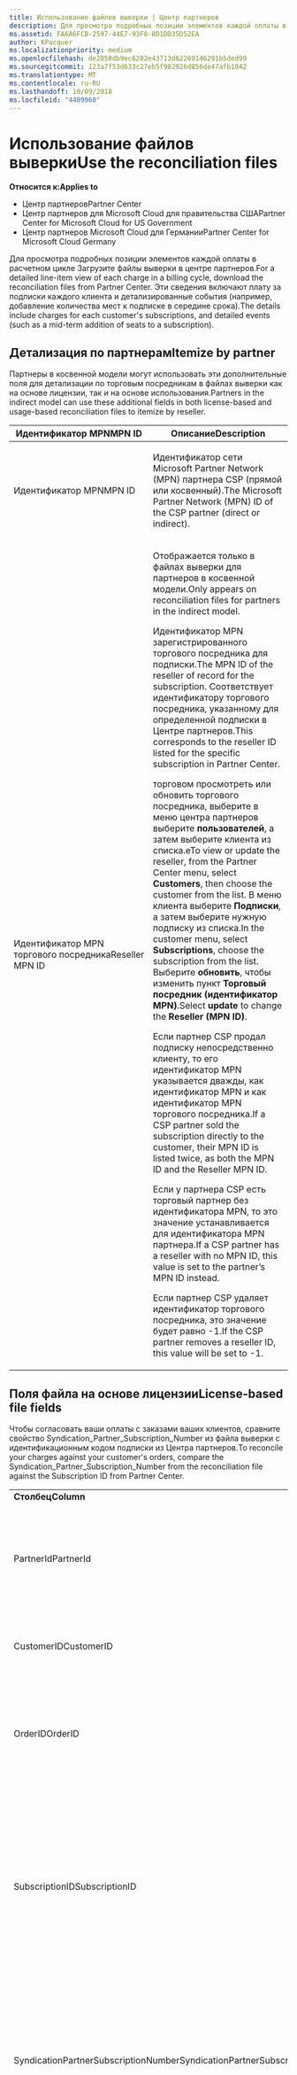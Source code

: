 ```yaml
---
title: Использование файлов выверки | Центр партнеров
description: Для просмотра подробных позиции элементов каждой оплаты в расчетном цикле Загрузите файлы выверки в центре партнеров.
ms.assetid: FA6A6FCB-2597-44E7-93F8-8D1DD35D52EA
author: KPacquer
ms.localizationpriority: medium
ms.openlocfilehash: de2050db9ec6202e43713d62269146291b5ded99
ms.sourcegitcommit: 123a7f53d633c27eb5f982926d856de47afb1042
ms.translationtype: MT
ms.contentlocale: ru-RU
ms.lasthandoff: 10/09/2018
ms.locfileid: "4489960"
---
```

# <a name="use-the-reconciliation-files"></a><span data-ttu-id="ae41b-103">Использование файлов выверки</span><span class="sxs-lookup"><span data-stu-id="ae41b-103">Use the reconciliation files</span></span>

**<span data-ttu-id="ae41b-104">Относится к:</span><span class="sxs-lookup"><span data-stu-id="ae41b-104">Applies to</span></span>**

-  <span data-ttu-id="ae41b-105">Центр партнеров</span><span class="sxs-lookup"><span data-stu-id="ae41b-105">Partner Center</span></span>
-  <span data-ttu-id="ae41b-106">Центр партнеров для Microsoft Cloud для правительства США</span><span class="sxs-lookup"><span data-stu-id="ae41b-106">Partner Center for Microsoft Cloud for US Government</span></span>
-  <span data-ttu-id="ae41b-107">Центр партнеров Microsoft Cloud для Германии</span><span class="sxs-lookup"><span data-stu-id="ae41b-107">Partner Center for Microsoft Cloud Germany</span></span>

<span data-ttu-id="ae41b-108">Для просмотра подробных позиции элементов каждой оплаты в расчетном цикле Загрузите файлы выверки в центре партнеров.</span><span class="sxs-lookup"><span data-stu-id="ae41b-108">For a detailed line-item view of each charge in a billing cycle, download the reconciliation files from Partner Center.</span></span> <span data-ttu-id="ae41b-109">Эти сведения включают плату за подписки каждого клиента и детализированные события (например, добавление количества мест к подписке в середине срока).</span><span class="sxs-lookup"><span data-stu-id="ae41b-109">The details include charges for each customer's subscriptions, and detailed events (such as a mid-term addition of seats to a subscription).</span></span>

## <a href="" id="itemizebypartner"></a><span data-ttu-id="ae41b-110">Детализация по партнерам</span><span class="sxs-lookup"><span data-stu-id="ae41b-110">Itemize by partner</span></span>


<span data-ttu-id="ae41b-111">Партнеры в косвенной модели могут использовать эти дополнительные поля для детализации по торговым посредникам в файлах выверки как на основе лицензии, так и на основе использования.</span><span class="sxs-lookup"><span data-stu-id="ae41b-111">Partners in the indirect model can use these additional fields in both license-based and usage-based reconciliation files to itemize by reseller.</span></span>

<table>
<colgroup>
<col width="50%" />
<col width="50%" />
</colgroup>
<thead>
<tr class="header">
<th><span data-ttu-id="ae41b-112">Идентификатор MPN</span><span class="sxs-lookup"><span data-stu-id="ae41b-112">MPN ID</span></span></th>
<th><span data-ttu-id="ae41b-113">Описание</span><span class="sxs-lookup"><span data-stu-id="ae41b-113">Description</span></span></th>
</tr>
</thead>
<tbody>
<tr class="odd">
<td><span data-ttu-id="ae41b-114">Идентификатор MPN</span><span class="sxs-lookup"><span data-stu-id="ae41b-114">MPN ID</span></span></td>
<td><p><span data-ttu-id="ae41b-115">Идентификатор сети Microsoft Partner Network (MPN) партнера CSP (прямой или косвенный).</span><span class="sxs-lookup"><span data-stu-id="ae41b-115">The Microsoft Partner Network (MPN) ID of the CSP partner (direct or indirect).</span></span></p></td>
</tr>
<tr class="even">
<td><span data-ttu-id="ae41b-116">Идентификатор MPN торгового посредника</span><span class="sxs-lookup"><span data-stu-id="ae41b-116">Reseller MPN ID</span></span></td>
<td><p><span data-ttu-id="ae41b-117">Отображается только в файлах выверки для партнеров в косвенной модели.</span><span class="sxs-lookup"><span data-stu-id="ae41b-117">Only appears on reconciliation files for partners in the indirect model.</span></span></p>
<p><span data-ttu-id="ae41b-118">Идентификатор MPN зарегистрированного торгового посредника для подписки.</span><span class="sxs-lookup"><span data-stu-id="ae41b-118">The MPN ID of the reseller of record for the subscription.</span></span> <span data-ttu-id="ae41b-119">Соответствует идентификатору торгового посредника, указанному для определенной подписки в Центре партнеров.</span><span class="sxs-lookup"><span data-stu-id="ae41b-119">This corresponds to the reseller ID listed for the specific subscription in Partner Center.</span></span></p>
<p><span data-ttu-id="ae41b-120">торговом просмотреть или обновить торгового посредника, выберите в меню центра партнеров выберите <strong>пользователей</strong>, а затем выберите клиента из списка.</span><span class="sxs-lookup"><span data-stu-id="ae41b-120">eTo view or update the reseller, from the Partner Center menu, select <strong>Customers</strong>, then choose the customer from the list.</span></span> <span data-ttu-id="ae41b-121">В меню клиента выберите <strong>Подписки</strong>, а затем выберите нужную подписку из списка.</span><span class="sxs-lookup"><span data-stu-id="ae41b-121">In the customer menu, select <strong>Subscriptions</strong>, choose the subscription from the list.</span></span> <span data-ttu-id="ae41b-122">Выберите <strong>обновить</strong>, чтобы изменить пункт <strong>Торговый посредник (идентификатор MPN)</strong>.</span><span class="sxs-lookup"><span data-stu-id="ae41b-122">Select <strong>update</strong> to change the <strong>Reseller (MPN ID)</strong>.</span></span></p>
<p><span data-ttu-id="ae41b-123">Если партнер CSP продал подписку непосредственно клиенту, то его идентификатор MPN указывается дважды, как идентификатор MPN и как идентификатор MPN торгового посредника.</span><span class="sxs-lookup"><span data-stu-id="ae41b-123">If a CSP partner sold the subscription directly to the customer, their MPN ID is listed twice, as both the MPN ID and the Reseller MPN ID.</span></span></p>
<p><span data-ttu-id="ae41b-124">Если у партнера CSP есть торговый партнер без идентификатора MPN, то это значение устанавливается для идентификатора MPN партнера.</span><span class="sxs-lookup"><span data-stu-id="ae41b-124">If a CSP partner has a reseller with no MPN ID, this value is set to the partner’s MPN ID instead.</span></span></p>
<p><span data-ttu-id="ae41b-125">Если партнер CSP удаляет идентификатор торгового посредника, это значение будет равно -1.</span><span class="sxs-lookup"><span data-stu-id="ae41b-125">If the CSP partner removes a reseller ID, this value will be set to -1.</span></span></p></td>
</tr>
</tbody>
</table>

 

## <a href="" id="licensebasedfiles"></a> <span data-ttu-id="ae41b-126">Поля файла на основе лицензии</span><span class="sxs-lookup"><span data-stu-id="ae41b-126">License-based file fields</span></span>


<span data-ttu-id="ae41b-127">Чтобы согласовать ваши оплаты с заказами ваших клиентов, сравните свойство Syndication\_Partner\_Subscription\_Number из файла выверки с идентификационным кодом подписки из Центра партнеров.</span><span class="sxs-lookup"><span data-stu-id="ae41b-127">To reconcile your charges against your customer's orders, compare the Syndication\_Partner\_Subscription\_Number from the reconciliation file against the Subscription ID from Partner Center.</span></span>

<table>
<colgroup>
<col width="33%" />
<col width="33%" />
<col width="33%" />
</colgroup>
<tbody>
<tr class="odd">
<td><strong><span data-ttu-id="ae41b-128">Столбец</span><span class="sxs-lookup"><span data-stu-id="ae41b-128">Column</span></span></strong></td>
<td><strong><span data-ttu-id="ae41b-129">Описание</span><span class="sxs-lookup"><span data-stu-id="ae41b-129">Description</span></span></strong></td>
<td><strong><span data-ttu-id="ae41b-130">Пример значения</span><span class="sxs-lookup"><span data-stu-id="ae41b-130">Sample Value</span></span></strong></td>
</tr>
<tr class="even">
<td><span data-ttu-id="ae41b-131">PartnerId</span><span class="sxs-lookup"><span data-stu-id="ae41b-131">PartnerId</span></span></td>
<td><p><span data-ttu-id="ae41b-132">Уникальный идентификатор для конкретного объекта выставления счетов в формате GUID.</span><span class="sxs-lookup"><span data-stu-id="ae41b-132">Unique identifier for a specific billing entity, in GUID format.</span></span> <span data-ttu-id="ae41b-133">Не требуется для выверки, но при этом может содержать полезную информацию.</span><span class="sxs-lookup"><span data-stu-id="ae41b-133">Not required for reconciliation, however may be useful information.</span></span> <span data-ttu-id="ae41b-134">Одинаково во всех строках.</span><span class="sxs-lookup"><span data-stu-id="ae41b-134">Same in all rows.</span></span></p></td>
<td><span data-ttu-id="ae41b-135">8ddd03642-test-test-test-46b58d356b4e</span><span class="sxs-lookup"><span data-stu-id="ae41b-135">8ddd03642-test-test-test-46b58d356b4e</span></span></td>
</tr>
<tr class="odd">
<td><span data-ttu-id="ae41b-136">CustomerID</span><span class="sxs-lookup"><span data-stu-id="ae41b-136">CustomerID</span></span></td>
<td><p><span data-ttu-id="ae41b-137">Уникальный идентификатор Майкрософт в формате GUID, используемый для идентификации клиента.</span><span class="sxs-lookup"><span data-stu-id="ae41b-137">Unique Microsoft ID, in GUID format, used to identify the customer.</span></span></p></td>
<td><span data-ttu-id="ae41b-138">12ABCD34-001A-BCD2-987C-3210ABCD5678</span><span class="sxs-lookup"><span data-stu-id="ae41b-138">12ABCD34-001A-BCD2-987C-3210ABCD5678</span></span></td>
</tr>
<tr class="even">
<td><span data-ttu-id="ae41b-139">OrderID</span><span class="sxs-lookup"><span data-stu-id="ae41b-139">OrderID</span></span></td>
<td><p><span data-ttu-id="ae41b-140">Уникальный идентификатор заказа в платформе выставления счетов Майкрософт.</span><span class="sxs-lookup"><span data-stu-id="ae41b-140">Unique identifier for an order in the Microsoft billing platform.</span></span> <span data-ttu-id="ae41b-141">Может использоваться для определения заказа при обращении в службу поддержки, но не для выверки.</span><span class="sxs-lookup"><span data-stu-id="ae41b-141">May be useful to identify the order when contacting support but not for reconciliation.</span></span></p></td>
<td><span data-ttu-id="ae41b-142">566890604832738111</span><span class="sxs-lookup"><span data-stu-id="ae41b-142">566890604832738111</span></span></td>
</tr>
<tr class="odd">
<td><span data-ttu-id="ae41b-143">SubscriptionID</span><span class="sxs-lookup"><span data-stu-id="ae41b-143">SubscriptionID</span></span></td>
<td><p><span data-ttu-id="ae41b-144">Уникальный идентификатор подписки в платформе выставления счетов Майкрософт.</span><span class="sxs-lookup"><span data-stu-id="ae41b-144">Unique identifier for a subscription in the Microsoft billing platform.</span></span> <span data-ttu-id="ae41b-145">Может быть полезным для определения подписки при обращении в службу поддержки, но не для выверки.</span><span class="sxs-lookup"><span data-stu-id="ae41b-145">May be useful to identify the subscription when contacting support but not for reconciliation.</span></span></p>
<p><span data-ttu-id="ae41b-146">Не совпадает с идентификатором подписки на консоли администрирования партнера.</span><span class="sxs-lookup"><span data-stu-id="ae41b-146">This is not the same as the Subscription ID on the Partner Admin Console.</span></span> <span data-ttu-id="ae41b-147">См. поле Syndication_Partner_Subscription_Number.</span><span class="sxs-lookup"><span data-stu-id="ae41b-147">Please see Syndication_Partner_Subscription_Number.</span></span></p></td>
<td><span data-ttu-id="ae41b-148">usCBMgAAAAAAAAIA</span><span class="sxs-lookup"><span data-stu-id="ae41b-148">usCBMgAAAAAAAAIA</span></span></td>
</tr>
<tr class="even">
<td><span data-ttu-id="ae41b-149">SyndicationPartnerSubscriptionNumber</span><span class="sxs-lookup"><span data-stu-id="ae41b-149">SyndicationPartnerSubscriptionNumber</span></span></td>
<td><p><span data-ttu-id="ae41b-150">Уникальный идентификатор для подписок.</span><span class="sxs-lookup"><span data-stu-id="ae41b-150">Unique identifier for subscriptions.</span></span> <span data-ttu-id="ae41b-151">Клиент может иметь несколько подписок для одного плана, поэтому этот параметр важен для анализа файла выверки.</span><span class="sxs-lookup"><span data-stu-id="ae41b-151">A customer can have multiple subscriptions for the same plan, so this is important for reconciliation file analysis.</span></span></p>
<p><span data-ttu-id="ae41b-152">Это поле сопоставлено с идентификатором подписки в консоли администрирования партнера.</span><span class="sxs-lookup"><span data-stu-id="ae41b-152">This field maps to the Subscription ID in the Partner Admin Console.</span></span></p></td>
<td><span data-ttu-id="ae41b-153">fb977ab5-test-test-test-24c8d9591708</span><span class="sxs-lookup"><span data-stu-id="ae41b-153">fb977ab5-test-test-test-24c8d9591708</span></span></td>
</tr>
<tr class="odd">
<td><span data-ttu-id="ae41b-154">OfferID</span><span class="sxs-lookup"><span data-stu-id="ae41b-154">OfferID</span></span></td>
<td><p><span data-ttu-id="ae41b-155">Уникальный идентификатор предложения.</span><span class="sxs-lookup"><span data-stu-id="ae41b-155">Unique offer ID.</span></span> <span data-ttu-id="ae41b-156">Идентификатор стандартного предложения в прейскуранте.</span><span class="sxs-lookup"><span data-stu-id="ae41b-156">Standard offer ID as per price list.</span></span></p>
<p><span data-ttu-id="ae41b-157"><b>Примечание</b>: это значение не соответствует идентификатору предложения из прейскуранта.</span><span class="sxs-lookup"><span data-stu-id="ae41b-157"><b>Note</b>: This value does not match Offer ID from the price list.</span></span> <span data-ttu-id="ae41b-158">См. пункт «DurableOfferID» ниже.</span><span class="sxs-lookup"><span data-stu-id="ae41b-158">See DurableOfferID below.</span></span></p></td>
<td><span data-ttu-id="ae41b-159">FE616D64-E9A8-40EF-843F-152E9BBEF3D1</span><span class="sxs-lookup"><span data-stu-id="ae41b-159">FE616D64-E9A8-40EF-843F-152E9BBEF3D1</span></span></td>
</tr>
<tr class="even">
<td><span data-ttu-id="ae41b-160">DurableOfferID</span><span class="sxs-lookup"><span data-stu-id="ae41b-160">DurableOfferID</span></span></td>
<td><p><span data-ttu-id="ae41b-161">Уникальный идентификатор длительного предложения, как указано в прейскуранте.</span><span class="sxs-lookup"><span data-stu-id="ae41b-161">Unique durable offer ID, as defined in the price list.</span></span></p>
<p><span data-ttu-id="ae41b-162"><b>Примечание</b>. Это значение соответствует идентификатору предложения из прейскуранта.</span><span class="sxs-lookup"><span data-stu-id="ae41b-162"><b>Note</b>: This value matches the Offer ID from the price list.</span></span></p></td>
<td><span data-ttu-id="ae41b-163">1017D7F3-6D7F-4BFA-BDD8-79BC8F104E0C</span><span class="sxs-lookup"><span data-stu-id="ae41b-163">1017D7F3-6D7F-4BFA-BDD8-79BC8F104E0C</span></span></td>
</tr>
<tr class="odd">
<td><span data-ttu-id="ae41b-164">OfferName</span><span class="sxs-lookup"><span data-stu-id="ae41b-164">OfferName</span></span></td>
<td><p><span data-ttu-id="ae41b-165">Имя предложения службы, приобретенной клиентом, как указано в прейскуранте.</span><span class="sxs-lookup"><span data-stu-id="ae41b-165">The name of the service offering purchased by the customer, as defined in the price list.</span></span></p></td>
<td><span data-ttu-id="ae41b-166">Microsoft Office 365 (план E3)</span><span class="sxs-lookup"><span data-stu-id="ae41b-166">Microsoft Office 365 (Plan E3)</span></span></td>
</tr>
<tr class="even">
<td><span data-ttu-id="ae41b-167">SubscriptionStartDate</span><span class="sxs-lookup"><span data-stu-id="ae41b-167">SubscriptionStartDate</span></span></td>
<td><p><span data-ttu-id="ae41b-168">Дата начала подписки — это день после отправки заказа.</span><span class="sxs-lookup"><span data-stu-id="ae41b-168">The subscription start date, set to the day after the order is submitted.</span></span> <span data-ttu-id="ae41b-169">Сопоставив даты начала и завершения подписки, вы можете определить, находится ли клиент на первом году подписки, или подписка возобновлена на следующий год.</span><span class="sxs-lookup"><span data-stu-id="ae41b-169">By looking at the subscription start date in conjunction with the end date, you can determine if the customer is still within the first year of the subscription or if the subscription has been renewed for the following year.</span></span></p>
<p><span data-ttu-id="ae41b-170">Временем всегда является начало дня, 0:00.</span><span class="sxs-lookup"><span data-stu-id="ae41b-170">The time is always the beginning of the day, 0:00.</span></span></p></td>
<td><span data-ttu-id="ae41b-171">01.02.2015 0:00</span><span class="sxs-lookup"><span data-stu-id="ae41b-171">2/1/2015 0:00</span></span></td>
</tr>
<tr class="odd">
<td><span data-ttu-id="ae41b-172">SubscriptionEndDate</span><span class="sxs-lookup"><span data-stu-id="ae41b-172">SubscriptionEndDate</span></span></td>
<td><p><span data-ttu-id="ae41b-173">Дата завершения подписки — 12 месяцев + x дней после даты начала (чтобы совместить с датой выставления счетов партнера) или 12 месяцев от даты возобновления действия.</span><span class="sxs-lookup"><span data-stu-id="ae41b-173">The subscription end date: 12 months + x days after start date (to align with partner billing date) or 12 months from renewal date.</span></span></p>
<p><span data-ttu-id="ae41b-174">При возобновлении цены обновляются в соответствии с текущим прайс-листом.</span><span class="sxs-lookup"><span data-stu-id="ae41b-174">At renewal, prices are updated to the current price list.</span></span> <span data-ttu-id="ae41b-175">При автоматическом возобновлении, возможно, необходимо будет заранее связаться с клиентом.</span><span class="sxs-lookup"><span data-stu-id="ae41b-175">Customer communication may be required in advance of automated renewal.</span></span></p>
<p><span data-ttu-id="ae41b-176">Временем всегда является начало дня, 0:00.</span><span class="sxs-lookup"><span data-stu-id="ae41b-176">The time is always the beginning of the day, 0:00.</span></span></p></td>
<td><span data-ttu-id="ae41b-177">01.02.2015 0:00</span><span class="sxs-lookup"><span data-stu-id="ae41b-177">2/1/2015 0:00</span></span></td>
</tr>
<tr class="even">
<td><span data-ttu-id="ae41b-178">ChargeStartDate</span><span class="sxs-lookup"><span data-stu-id="ae41b-178">ChargeStartDate</span></span></td>
<td><p><span data-ttu-id="ae41b-179">Дата начала взимания оплаты.</span><span class="sxs-lookup"><span data-stu-id="ae41b-179">Start day of the charges.</span></span></p>
<p><span data-ttu-id="ae41b-180">Если пользователь изменяет количество мест, это количество используется для расчета ежедневной (пропорциональный расчет) оплаты.</span><span class="sxs-lookup"><span data-stu-id="ae41b-180">When a customer changes seat numbers, this number is used to calculate per-day (pro-rata) charges.</span></span></p>
<p><span data-ttu-id="ae41b-181">Временем всегда является начало дня, 0:00.</span><span class="sxs-lookup"><span data-stu-id="ae41b-181">The time is always the beginning of the day, 0:00.</span></span></p></td>
<td><span data-ttu-id="ae41b-182">01.02.2015 0:00</span><span class="sxs-lookup"><span data-stu-id="ae41b-182">2/1/2015 0:00</span></span></td>
</tr>
<tr class="odd">
<td><span data-ttu-id="ae41b-183">ChargeEndDate</span><span class="sxs-lookup"><span data-stu-id="ae41b-183">ChargeEndDate</span></span></td>
<td><p><span data-ttu-id="ae41b-184">День завершения взимания оплаты.</span><span class="sxs-lookup"><span data-stu-id="ae41b-184">End day of the charges.</span></span></p>
<p><span data-ttu-id="ae41b-185">Если пользователь изменяет количество мест, это количество используется для расчета ежедневной (пропорциональный расчет) оплаты.</span><span class="sxs-lookup"><span data-stu-id="ae41b-185">When a customer changes seat numbers, this number is used to calculate per-day (pro-rata) charges.</span></span></p>
<p><span data-ttu-id="ae41b-186">Временем всегда является конец дня, 23:59.</span><span class="sxs-lookup"><span data-stu-id="ae41b-186">The time is always the end of the day, 23:59.</span></span></p></td>
<td><span data-ttu-id="ae41b-187">28.02.2015 23:59</span><span class="sxs-lookup"><span data-stu-id="ae41b-187">2/28/2015 23:59</span></span></td>
</tr>
<tr class="even">
<td><span data-ttu-id="ae41b-188">ChargeType</span><span class="sxs-lookup"><span data-stu-id="ae41b-188">ChargeType</span></span></td>
<td><p><span data-ttu-id="ae41b-189">Тип взноса или корректировка.</span><span class="sxs-lookup"><span data-stu-id="ae41b-189">The type of charge or adjustment.</span></span> <span data-ttu-id="ae41b-190">См. раздел <a href="#charge_types">Сопоставление расходов в счете-фактуре и файле выверки</a></span><span class="sxs-lookup"><span data-stu-id="ae41b-190">See <a href="#charge_types">Mapping charges between an invoice and the reconciliation file</a></span></span></p></td>
<td><p><span data-ttu-id="ae41b-191">См. раздел <a href="#charge_types">Сопоставление расходов в счете-фактуре и файле выверки</a></span><span class="sxs-lookup"><span data-stu-id="ae41b-191">See <a href="#charge_types">Mapping charges between an invoice and the reconciliation file</a></span></span></p></td>
</tr>
<tr class="odd">
<td><span data-ttu-id="ae41b-192">UnitPrice</span><span class="sxs-lookup"><span data-stu-id="ae41b-192">UnitPrice</span></span></td>
<td><p><span data-ttu-id="ae41b-193">Цена за рабочее место, опубликованное в прайс-листе во время покупки.</span><span class="sxs-lookup"><span data-stu-id="ae41b-193">Price per seat, as published in the pricelist at the time of purchase.</span></span> <span data-ttu-id="ae41b-194">Убедитесь, что она соответствует информации, хранящейся в вашей биллинговой системе во время выверки.</span><span class="sxs-lookup"><span data-stu-id="ae41b-194">Ensure this matches the information stored in your billing system during reconciliation.</span></span></p></td>
<td><span data-ttu-id="ae41b-195">6,82</span><span class="sxs-lookup"><span data-stu-id="ae41b-195">6.82</span></span></td>
</tr>
<tr class="even">
<td><span data-ttu-id="ae41b-196">Quantity</span><span class="sxs-lookup"><span data-stu-id="ae41b-196">Quantity</span></span></td>
<td><p><span data-ttu-id="ae41b-197">Количество мест.</span><span class="sxs-lookup"><span data-stu-id="ae41b-197">Number of seats.</span></span> <span data-ttu-id="ae41b-198">Убедитесь, что оно соответствует информации, хранящейся в вашей биллинговой системе во время выверки.</span><span class="sxs-lookup"><span data-stu-id="ae41b-198">Ensure this matches the information stored in your billing system during reconciliation.</span></span></p></td>
<td><span data-ttu-id="ae41b-199">2</span><span class="sxs-lookup"><span data-stu-id="ae41b-199">2</span></span></td>
</tr>
<tr class="odd">
<td><span data-ttu-id="ae41b-200">Amount</span><span class="sxs-lookup"><span data-stu-id="ae41b-200">Amount</span></span></td>
<td><p><span data-ttu-id="ae41b-201">Общая цена за количество.</span><span class="sxs-lookup"><span data-stu-id="ae41b-201">Total of price for quantity.</span></span> <span data-ttu-id="ae41b-202">Позволяет убедиться, что сумма расчета соответствует способу вычисления для клиентов.</span><span class="sxs-lookup"><span data-stu-id="ae41b-202">Useful to check that the amount calculation matches how you calculate this for your customers.</span></span></p></td>
<td><span data-ttu-id="ae41b-203">13,32</span><span class="sxs-lookup"><span data-stu-id="ae41b-203">13.32</span></span></td>
</tr>
<tr class="even">
<td><span data-ttu-id="ae41b-204">TotalOtherDiscount</span><span class="sxs-lookup"><span data-stu-id="ae41b-204">TotalOtherDiscount</span></span></td>
<td><p><span data-ttu-id="ae41b-205">Сумма скидки, примененная к этой оплате.</span><span class="sxs-lookup"><span data-stu-id="ae41b-205">Amount of discount applied to these charges.</span></span> <span data-ttu-id="ae41b-206">IUR или новые подписки, на которые распространяются вознаграждения, будут также содержать сумму скидки в этом столбце.</span><span class="sxs-lookup"><span data-stu-id="ae41b-206">IUR or new subscriptions eligible for an incentive will also contain a discount amount in this column.</span></span></p></td>
<td><span data-ttu-id="ae41b-207">2,32</span><span class="sxs-lookup"><span data-stu-id="ae41b-207">2.32</span></span></td>
</tr>
<tr class="odd">
<td><span data-ttu-id="ae41b-208">Subtotal</span><span class="sxs-lookup"><span data-stu-id="ae41b-208">Subtotal</span></span></td>
<td><p><span data-ttu-id="ae41b-209">Сумма до налога.</span><span class="sxs-lookup"><span data-stu-id="ae41b-209">Total before tax.</span></span> <span data-ttu-id="ae41b-210">Указывает, что ваш промежуточный итог соответствует ожидаемой вами сумме в случае скидки.</span><span class="sxs-lookup"><span data-stu-id="ae41b-210">Checks that your subtotal matches your expected total, in case of a discount.</span></span></p></td>
<td><span data-ttu-id="ae41b-211">11</span><span class="sxs-lookup"><span data-stu-id="ae41b-211">11</span></span></td>
</tr>
<tr class="even">
<td><span data-ttu-id="ae41b-212">Tax</span><span class="sxs-lookup"><span data-stu-id="ae41b-212">Tax</span></span></td>
<td><p><span data-ttu-id="ae41b-213">Сумма налоговых сборов на основании правил налогообложения вашего рынка и конкретных обстоятельств.</span><span class="sxs-lookup"><span data-stu-id="ae41b-213">Tax amount charge, based on your market's tax rules and specific circumstances.</span></span></p></td>
<td><span data-ttu-id="ae41b-214">0</span><span class="sxs-lookup"><span data-stu-id="ae41b-214">0</span></span></td>
</tr>
<tr class="odd">
<td><span data-ttu-id="ae41b-215">TotalForCustomer</span><span class="sxs-lookup"><span data-stu-id="ae41b-215">TotalForCustomer</span></span></td>
<td><p><span data-ttu-id="ae41b-216">Цена после налогов.</span><span class="sxs-lookup"><span data-stu-id="ae41b-216">Total after tax.</span></span> <span data-ttu-id="ae41b-217">Проверьте, вычтены ли с вас налоги в накладной.</span><span class="sxs-lookup"><span data-stu-id="ae41b-217">Checks if you are charged tax in the invoice.</span></span></p></td>
<td><span data-ttu-id="ae41b-218">11</span><span class="sxs-lookup"><span data-stu-id="ae41b-218">11</span></span></td>
</tr>
<tr class="even">
<td><span data-ttu-id="ae41b-219">Currency</span><span class="sxs-lookup"><span data-stu-id="ae41b-219">Currency</span></span></td>
<td><p><span data-ttu-id="ae41b-220">Тип валюты.</span><span class="sxs-lookup"><span data-stu-id="ae41b-220">Currency type.</span></span> <span data-ttu-id="ae41b-221">Каждый объект выставления счетов имеет только одну валюту.</span><span class="sxs-lookup"><span data-stu-id="ae41b-221">Each billing entity has only one currency.</span></span> <span data-ttu-id="ae41b-222">Проверьте, соответствует ли тип валюты вашей первой накладной и каждой накладной после каждого крупного обновления платформы выставления счетов.</span><span class="sxs-lookup"><span data-stu-id="ae41b-222">Check that it matches your first invoice and then after any major billing platform update.</span></span></p></td>
<td><span data-ttu-id="ae41b-223">EUR</span><span class="sxs-lookup"><span data-stu-id="ae41b-223">EUR</span></span></td>
</tr>
<tr class="odd">
<td><span data-ttu-id="ae41b-224">CustomerName</span><span class="sxs-lookup"><span data-stu-id="ae41b-224">CustomerName</span></span></td>
<td><p><span data-ttu-id="ae41b-225">Имя организации клиента, указанное в Центре партнеров.</span><span class="sxs-lookup"><span data-stu-id="ae41b-225">Customer's organization name as reported in Partner Center.</span></span> <span data-ttu-id="ae41b-226">Это очень важно для выверки накладной с данными вашей системы.</span><span class="sxs-lookup"><span data-stu-id="ae41b-226">This is very important for reconciling the invoice with your system information.</span></span></p></td>
<td><span data-ttu-id="ae41b-227">Тестовый клиент A</span><span class="sxs-lookup"><span data-stu-id="ae41b-227">Test Customer A</span></span></td>
</tr>
<tr class="even">
<td><span data-ttu-id="ae41b-228">MPNID</span><span class="sxs-lookup"><span data-stu-id="ae41b-228">MPNID</span></span></td>
<td><p><span data-ttu-id="ae41b-229">Идентификатор MPN партнера CSP</span><span class="sxs-lookup"><span data-stu-id="ae41b-229">MPN ID of the CSP partner</span></span></p></td>
<td><span data-ttu-id="ae41b-230">4390934</span><span class="sxs-lookup"><span data-stu-id="ae41b-230">4390934</span></span></td>
</tr>
<tr class="odd">
<td><span data-ttu-id="ae41b-231">ResellerMPNID</span><span class="sxs-lookup"><span data-stu-id="ae41b-231">ResellerMPNID</span></span></td>
<td><p><span data-ttu-id="ae41b-232">Идентификатор MPN зарегистрированного торгового посредника для подписки.</span><span class="sxs-lookup"><span data-stu-id="ae41b-232">MPN ID of the reseller of record for the subscription.</span></span> <span data-ttu-id="ae41b-233">См. раздел [Детализация по партнерам](#itemizebypartner).</span><span class="sxs-lookup"><span data-stu-id="ae41b-233">See [Itemize by partner](#itemizebypartner).</span></span></p></td>
<td><span data-ttu-id="ae41b-234">4390934</span><span class="sxs-lookup"><span data-stu-id="ae41b-234">4390934</span></span></td>
</tr>
<tr class="even">
<td><span data-ttu-id="ae41b-235">DomainName</span><span class="sxs-lookup"><span data-stu-id="ae41b-235">DomainName</span></span></td>
<td><p><span data-ttu-id="ae41b-236">Доменное имя клиента, используемое для идентификации клиента.</span><span class="sxs-lookup"><span data-stu-id="ae41b-236">Customer's domain name, used to help identify the customer.</span></span> <span data-ttu-id="ae41b-237">Это поле может быть пустым до второго цикла выставления счетов.</span><span class="sxs-lookup"><span data-stu-id="ae41b-237">This field may appear blank until the second billing cycle.</span></span></p></td>
<td><span data-ttu-id="ae41b-238">example.onmicrosoft.com</span><span class="sxs-lookup"><span data-stu-id="ae41b-238">example.onmicrosoft.com</span></span></td>
</tr>
<tr class="odd">
<td><span data-ttu-id="ae41b-239">SubscriptionName</span><span class="sxs-lookup"><span data-stu-id="ae41b-239">SubscriptionName</span></span></td>
<td><p><span data-ttu-id="ae41b-240">Псевдоним подписки.</span><span class="sxs-lookup"><span data-stu-id="ae41b-240">Subscription nickname.</span></span> <span data-ttu-id="ae41b-241">Если псевдоним не указан, Центр партнеров использует значение OfferName.</span><span class="sxs-lookup"><span data-stu-id="ae41b-241">If no nickname is specified, Partner Center uses the OfferName.</span></span></p></td>
<td><span data-ttu-id="ae41b-242">PROJECT ONLINE</span><span class="sxs-lookup"><span data-stu-id="ae41b-242">PROJECT ONLINE</span></span></td>
</tr>
<tr class="even">
<td><span data-ttu-id="ae41b-243">SubscriptionDescription</span><span class="sxs-lookup"><span data-stu-id="ae41b-243">SubscriptionDescription</span></span></td>
<td><p><span data-ttu-id="ae41b-244">Имя предложения службы, приобретенной клиентом, как указано в прейскуранте.</span><span class="sxs-lookup"><span data-stu-id="ae41b-244">The name of the service offering purchased by the customer, as defined in the price list.</span></span> <span data-ttu-id="ae41b-245">(Данное поле идентично полю «Название предложения»).</span><span class="sxs-lookup"><span data-stu-id="ae41b-245">(This is an identical field to Offer name).</span></span></p></td>
<td><span data-ttu-id="ae41b-246">PROJECT ONLINE РАСШИРЕННЫЙ БЕЗ КЛИЕНТА PROJECT</span><span class="sxs-lookup"><span data-stu-id="ae41b-246">PROJECT ONLINE PREMIUM WITHOUT PROJECT CLIENT</span></span></td>
</tr>
</tbody>
</table>


## <a href="" id="usagebasedfiles"></a><span data-ttu-id="ae41b-247">Поля файла с учетом использования</span><span class="sxs-lookup"><span data-stu-id="ae41b-247">Usage-based file fields</span></span>


<span data-ttu-id="ae41b-248">Чтобы выверить ваши взносы с использованием ваших клиентов, сравните поля ResellerID/ResellerName/ResellerBillableAccount из файла выверки, имя клиента и идентификатор подписки из Центра партнеров.</span><span class="sxs-lookup"><span data-stu-id="ae41b-248">To reconcile your charges against your customer's usage, compare the ResellerID/ResellerName/ResellerBillableAccount from the reconciliation file, the customer name, and the Subscription ID from Partner Center.</span></span>

<span data-ttu-id="ae41b-249">В следующих полях объясняется, какие услуги были использованы и по какому тарифу.</span><span class="sxs-lookup"><span data-stu-id="ae41b-249">The following fields explain which services were used and the rate.</span></span>

<table>
<colgroup>
<col width="33%" />
<col width="33%" />
<col width="33%" />
</colgroup>
<tbody>
<tr class="odd">
<td><strong><span data-ttu-id="ae41b-250">Столбец</span><span class="sxs-lookup"><span data-stu-id="ae41b-250">Column</span></span></strong></td>
<td><strong><span data-ttu-id="ae41b-251">Описание</span><span class="sxs-lookup"><span data-stu-id="ae41b-251">Description</span></span></strong></td>
<td><strong><span data-ttu-id="ae41b-252">Пример значения</span><span class="sxs-lookup"><span data-stu-id="ae41b-252">Sample value</span></span></strong></td>
</tr>
<tr class="even">
<td><span data-ttu-id="ae41b-253">PartnerID</span><span class="sxs-lookup"><span data-stu-id="ae41b-253">PartnerID</span></span></td>
<td><p><span data-ttu-id="ae41b-254">Идентификатор партнера в формате GUID.</span><span class="sxs-lookup"><span data-stu-id="ae41b-254">Partner ID, in GUID format.</span></span></p></td>
<td><span data-ttu-id="ae41b-255">DA41BC5F-C52D-4464-8A8D-8C8DCC43503B</span><span class="sxs-lookup"><span data-stu-id="ae41b-255">DA41BC5F-C52D-4464-8A8D-8C8DCC43503B</span></span></td>
</tr>
<tr class="odd">
<td><span data-ttu-id="ae41b-256">PartnerName</span><span class="sxs-lookup"><span data-stu-id="ae41b-256">PartnerName</span></span></td>
<td><p><span data-ttu-id="ae41b-257">Имя партнера.</span><span class="sxs-lookup"><span data-stu-id="ae41b-257">Partner Name.</span></span></p></td>
<td><span data-ttu-id="ae41b-258">Acme Incorporated</span><span class="sxs-lookup"><span data-stu-id="ae41b-258">Acme Incorporated</span></span></td>
</tr>
<tr class="even">
<td><span data-ttu-id="ae41b-259">PartnerBillableAccountID</span><span class="sxs-lookup"><span data-stu-id="ae41b-259">PartnerBillableAccountID</span></span></td>
<td><p><span data-ttu-id="ae41b-260">Идентификатор учетной записи партнера.</span><span class="sxs-lookup"><span data-stu-id="ae41b-260">Partner Account ID.</span></span></p></td>
<td><span data-ttu-id="ae41b-261">1010578050</span><span class="sxs-lookup"><span data-stu-id="ae41b-261">1010578050</span></span></td>
</tr>
<tr class="odd">
<td><span data-ttu-id="ae41b-262">CustomerName</span><span class="sxs-lookup"><span data-stu-id="ae41b-262">CustomerName</span></span></td>
<td><p><span data-ttu-id="ae41b-263">Имя организации клиента, указанное в Центре партнеров.</span><span class="sxs-lookup"><span data-stu-id="ae41b-263">Customer's organization name as reported in Partner Center.</span></span> <span data-ttu-id="ae41b-264">Это очень важно для выверки накладной с данными вашей системы.</span><span class="sxs-lookup"><span data-stu-id="ae41b-264">This is very important for reconciling the invoice with your system information.</span></span></p></td>
<td><span data-ttu-id="ae41b-265">Тестовый клиент A</span><span class="sxs-lookup"><span data-stu-id="ae41b-265">Test Customer A</span></span></td>
</tr>
<tr class="even">
<td><span data-ttu-id="ae41b-266">MPNID</span><span class="sxs-lookup"><span data-stu-id="ae41b-266">MPNID</span></span></td>
<td><p><span data-ttu-id="ae41b-267">Идентификатор MPN партнера CSP</span><span class="sxs-lookup"><span data-stu-id="ae41b-267">MPN ID of the CSP partner.</span></span></p></td>
<td><span data-ttu-id="ae41b-268">4390934</span><span class="sxs-lookup"><span data-stu-id="ae41b-268">4390934</span></span></td>
</tr>
<tr class="odd">
<td><span data-ttu-id="ae41b-269">ResellerMPNID</span><span class="sxs-lookup"><span data-stu-id="ae41b-269">ResellerMPNID</span></span></td>
<td><p><span data-ttu-id="ae41b-270">Идентификатор MPN зарегистрированного торгового посредника для подписки.</span><span class="sxs-lookup"><span data-stu-id="ae41b-270">MPN ID of the reseller of record for the subscription.</span></span> <span data-ttu-id="ae41b-271">См. раздел [Детализация по партнерам](#itemizebypartner).</span><span class="sxs-lookup"><span data-stu-id="ae41b-271">See [Itemize by partner](#itemizebypartner).</span></span></p></td>
<td><span data-ttu-id="ae41b-272">4390934</span><span class="sxs-lookup"><span data-stu-id="ae41b-272">4390934</span></span></td>
</tr>
<tr class="even">
<td><span data-ttu-id="ae41b-273">InvoiceNumber</span><span class="sxs-lookup"><span data-stu-id="ae41b-273">InvoiceNumber</span></span></td>
<td><p><span data-ttu-id="ae41b-274">Номер накладной, содержащей указанную транзакцию.</span><span class="sxs-lookup"><span data-stu-id="ae41b-274">Invoice number where the specified transaction appears.</span></span></p></td>
<td><span data-ttu-id="ae41b-275">D020001IVK</span><span class="sxs-lookup"><span data-stu-id="ae41b-275">D020001IVK</span></span></td>
</tr>
<tr class="odd">
<td><span data-ttu-id="ae41b-276">ChargeStartDate</span><span class="sxs-lookup"><span data-stu-id="ae41b-276">ChargeStartDate</span></span></td>
<td><p><span data-ttu-id="ae41b-277">Дата начала цикла выставления счетов за исключением представления дат ранее не оплаченных данных скрытого использования (из предыдущего цикла выставления счетов).</span><span class="sxs-lookup"><span data-stu-id="ae41b-277">Start date of billing cycle except when presenting dates of previously uncharged latent usage data (from previous bill cycle).</span></span></p>
<p><span data-ttu-id="ae41b-278">Временем всегда является начало дня, 0:00.</span><span class="sxs-lookup"><span data-stu-id="ae41b-278">The time is always the beginning of the day, 0:00.</span></span></p></td>
<td><span data-ttu-id="ae41b-279">01.02.2014 0:00</span><span class="sxs-lookup"><span data-stu-id="ae41b-279">2/1/2014 0:00</span></span></td>
</tr>
<tr class="even">
<td><span data-ttu-id="ae41b-280">ChargeEndDate</span><span class="sxs-lookup"><span data-stu-id="ae41b-280">ChargeEndDate</span></span></td>
<td><p><span data-ttu-id="ae41b-281">Дата окончания цикла выставления счетов за исключением представления дат ранее не оплаченных данных скрытого использования (из предыдущего цикла выставления счетов).</span><span class="sxs-lookup"><span data-stu-id="ae41b-281">End date of billing cycle except when presenting dates of previously uncharged latent usage data (from previous bill cycle).</span></span></p>
<p><span data-ttu-id="ae41b-282">Временем всегда является конец дня, 23:59.</span><span class="sxs-lookup"><span data-stu-id="ae41b-282">The time is always the end of the day, 23:59.</span></span></p></td>
<td><span data-ttu-id="ae41b-283">28.02.2014 23:59</span><span class="sxs-lookup"><span data-stu-id="ae41b-283">2/28/2014 23:59</span></span></td>
</tr>
<tr class="odd">
<td><span data-ttu-id="ae41b-284">SubscriptionID</span><span class="sxs-lookup"><span data-stu-id="ae41b-284">SubscriptionID</span></span></td>
<td><p><span data-ttu-id="ae41b-285">Уникальный идентификатор подписки в платформе выставления счетов Майкрософт.</span><span class="sxs-lookup"><span data-stu-id="ae41b-285">Unique identifier for a subscription in the Microsoft billing platform.</span></span> <span data-ttu-id="ae41b-286">Может быть полезным для определения подписки при обращении в службу поддержки, но не для выверки.</span><span class="sxs-lookup"><span data-stu-id="ae41b-286">May be useful to identify the subscription when contacting support but not for reconciliation.</span></span></p>
<p><span data-ttu-id="ae41b-287">Не совпадает с идентификатором подписки на консоли администрирования партнера.</span><span class="sxs-lookup"><span data-stu-id="ae41b-287">This is not the same as the Subscription ID on the Partner Admin Console.</span></span></p></td>
<td><span data-ttu-id="ae41b-288">usCBMgAAAAAAAAIA</span><span class="sxs-lookup"><span data-stu-id="ae41b-288">usCBMgAAAAAAAAIA</span></span></td>
</tr>
<tr class="even">
<td><span data-ttu-id="ae41b-289">SubscriptionName</span><span class="sxs-lookup"><span data-stu-id="ae41b-289">SubscriptionName</span></span></td>
<td><p><span data-ttu-id="ae41b-290">Псевдоним предложения службы.</span><span class="sxs-lookup"><span data-stu-id="ae41b-290">Nickname of the service offering.</span></span></p></td>
<td><span data-ttu-id="ae41b-291">Платформа Microsoft Azure</span><span class="sxs-lookup"><span data-stu-id="ae41b-291">Microsoft Azure</span></span></td>
</tr>
<tr class="odd">
<td><span data-ttu-id="ae41b-292">SubscriptionDescription</span><span class="sxs-lookup"><span data-stu-id="ae41b-292">SubscriptionDescription</span></span></td>
<td><p><span data-ttu-id="ae41b-293">Отрасль, к которой относится предложение службы</span><span class="sxs-lookup"><span data-stu-id="ae41b-293">Line of business of the service offering</span></span></p></td>
<td><span data-ttu-id="ae41b-294">Microsoft Azure</span><span class="sxs-lookup"><span data-stu-id="ae41b-294">Microsoft Azure</span></span></td>
</tr>
<tr class="even">
<td><span data-ttu-id="ae41b-295">OrderID</span><span class="sxs-lookup"><span data-stu-id="ae41b-295">OrderID</span></span></td>
<td><p><span data-ttu-id="ae41b-296">Уникальный идентификатор заказа в платформе выставления счетов Майкрософт.</span><span class="sxs-lookup"><span data-stu-id="ae41b-296">Unique identifier for an order in the Microsoft billing platform.</span></span> <span data-ttu-id="ae41b-297">Может быть полезным для определения подписки при обращении в службу поддержки, но не для выверки.</span><span class="sxs-lookup"><span data-stu-id="ae41b-297">May be useful to identify the subscription when contacting support but not for reconciliation.</span></span></p></td>
<td><span data-ttu-id="ae41b-298">566890604832738111</span><span class="sxs-lookup"><span data-stu-id="ae41b-298">566890604832738111</span></span></td>
</tr>
<tr class="odd">
<td><span data-ttu-id="ae41b-299">ServiceName</span><span class="sxs-lookup"><span data-stu-id="ae41b-299">ServiceName</span></span></td>
<td><p><span data-ttu-id="ae41b-300">Имя соответствующей службы Azure.</span><span class="sxs-lookup"><span data-stu-id="ae41b-300">The name of the Azure service in question.</span></span></p></td>
<td><span data-ttu-id="ae41b-301">ВИРТУАЛЬНЫЕ МАШИНЫ</span><span class="sxs-lookup"><span data-stu-id="ae41b-301">VIRTUAL MACHINES</span></span></td>
</tr>
<tr class="even">
<td><span data-ttu-id="ae41b-302">ServiceType</span><span class="sxs-lookup"><span data-stu-id="ae41b-302">ServiceType</span></span></td>
<td><p><span data-ttu-id="ae41b-303">Определенный тип службы Windows Azure.</span><span class="sxs-lookup"><span data-stu-id="ae41b-303">The specific type of Windows Azure service.</span></span></p></td>
<td><ul>
<li><span data-ttu-id="ae41b-304">Шина обслуживания — отдельная или пакет</span><span class="sxs-lookup"><span data-stu-id="ae41b-304">Service Bus – Individual or Pack</span></span></li>
<li><span data-ttu-id="ae41b-305">База данных SQL Azure — для бизнеса или выпуск Web Edition</span><span class="sxs-lookup"><span data-stu-id="ae41b-305">SQL Azure database – Business or Web Edition</span></span></li>
</ul></td>
</tr>
<tr class="odd">
<td><span data-ttu-id="ae41b-306">ResourceGUID</span><span class="sxs-lookup"><span data-stu-id="ae41b-306">ResourceGUID</span></span></td>
<td><p><span data-ttu-id="ae41b-307">Определенный уникальный идентификатор для всех данных и ценовой структуры службы.</span><span class="sxs-lookup"><span data-stu-id="ae41b-307">Specific unique identifier for all the service data and pricing structure.</span></span></p></td>
<td><span data-ttu-id="ae41b-308">DA41BC5F-C52D-4464-8A8D-8C8DCC43503B</span><span class="sxs-lookup"><span data-stu-id="ae41b-308">DA41BC5F-C52D-4464-8A8D-8C8DCC43503B</span></span></td>
</tr>
<tr class="even">
<td><span data-ttu-id="ae41b-309">Resource Name</span><span class="sxs-lookup"><span data-stu-id="ae41b-309">Resource Name</span></span></td>
<td><p><span data-ttu-id="ae41b-310">Имя ресурса Azure.</span><span class="sxs-lookup"><span data-stu-id="ae41b-310">The name of the Azure resource.</span></span></p></td>
<td><ul>
<li><span data-ttu-id="ae41b-311">Входящая передача данных (ГБ)</span><span class="sxs-lookup"><span data-stu-id="ae41b-311">Data Transfer In (GB)</span></span></li>
<li><span data-ttu-id="ae41b-312">Исходящая передача данных (ГБ)</span><span class="sxs-lookup"><span data-stu-id="ae41b-312">Data Transfer Out (GB)</span></span></li>
</ul></td>
</tr>
<tr class="odd">
<td><span data-ttu-id="ae41b-313">Регион</span><span class="sxs-lookup"><span data-stu-id="ae41b-313">Region</span></span></td>
<td><p><span data-ttu-id="ae41b-314">Регион, к которому применяется использование.</span><span class="sxs-lookup"><span data-stu-id="ae41b-314">The region the usage applies to.</span></span> <span data-ttu-id="ae41b-315">В основном используется для назначения тарифов за передачу данных, поскольку тарифы зависят от региона.</span><span class="sxs-lookup"><span data-stu-id="ae41b-315">Primarily used to assign rates to data transfers, as rates vary by region.</span></span></p></td>
<td><span data-ttu-id="ae41b-316">Азиатско-Тихоокеанский регион, Европа, Латинская Америка, Северная Америка</span><span class="sxs-lookup"><span data-stu-id="ae41b-316">Asia Pacific, Europe, Latin America, North America</span></span></td>
</tr>
<tr class="even">
<td><span data-ttu-id="ae41b-317">SKU</span><span class="sxs-lookup"><span data-stu-id="ae41b-317">SKU</span></span></td>
<td><p><span data-ttu-id="ae41b-318">Уникальный идентификатор MSFT для предложения</span><span class="sxs-lookup"><span data-stu-id="ae41b-318">MSFT unique identifier for offer</span></span></p></td>
<td><span data-ttu-id="ae41b-319">7UD-00001</span><span class="sxs-lookup"><span data-stu-id="ae41b-319">7UD-00001</span></span></td>
</tr>
<tr class="odd">
<td><p><span data-ttu-id="ae41b-320">DetailLineItemId</span><span class="sxs-lookup"><span data-stu-id="ae41b-320">DetailLineItemId</span></span></p></td>
<td><p><span data-ttu-id="ae41b-321">Идентификатор и количество для детализации различных тарифов за услугу или ресурс за определенный период выставления счетов.</span><span class="sxs-lookup"><span data-stu-id="ae41b-321">An ID and quantity for itemizing the different rates for a service or resource in a given billing period.</span></span> <span data-ttu-id="ae41b-322">В многоуровневой системе тарифов Azure для определенного количества платных единиц может быть указан один тариф, а за ним— другой.</span><span class="sxs-lookup"><span data-stu-id="ae41b-322">For Azure tiered rating, there may be one rate up to a certain quantity of billable units, then a different rate after that.</span></span></p></td>
<td><span data-ttu-id="ae41b-323">1</span><span class="sxs-lookup"><span data-stu-id="ae41b-323">1</span></span></td>
</tr>
<tr class="even">
<td><span data-ttu-id="ae41b-324">ConsumedQuantity</span><span class="sxs-lookup"><span data-stu-id="ae41b-324">ConsumedQuantity</span></span></td>
<td><p><span data-ttu-id="ae41b-325">Потребленный объем службы (часы, ГБ и так далее) за отчетный период.</span><span class="sxs-lookup"><span data-stu-id="ae41b-325">The amount of service consumed (hours, GB, etc.) during the reporting period.</span></span></p>
<p><span data-ttu-id="ae41b-326">Также включает использованный объем за предыдущие отчетные периоды, по которому не выставлялся счет.</span><span class="sxs-lookup"><span data-stu-id="ae41b-326">Also includes any unbilled usage from previous reporting periods.</span></span></p></td>
<td><span data-ttu-id="ae41b-327">11</span><span class="sxs-lookup"><span data-stu-id="ae41b-327">11</span></span></td>
</tr>
<tr class="odd">
<td><span data-ttu-id="ae41b-328">IncludedQuantity</span><span class="sxs-lookup"><span data-stu-id="ae41b-328">IncludedQuantity</span></span></td>
<td><p><span data-ttu-id="ae41b-329">Единицы в составе предложения.</span><span class="sxs-lookup"><span data-stu-id="ae41b-329">Units included as part of the offer.</span></span> <span data-ttu-id="ae41b-330">Обычно отсутствует в CSP.</span><span class="sxs-lookup"><span data-stu-id="ae41b-330">Not typically present in CSP.</span></span></p></td>
<td><span data-ttu-id="ae41b-331">0</span><span class="sxs-lookup"><span data-stu-id="ae41b-331">0</span></span></td>
</tr>
<tr class="even">
<td><p><span data-ttu-id="ae41b-332">OverageQuantity</span><span class="sxs-lookup"><span data-stu-id="ae41b-332">OverageQuantity</span></span></p></td>
<td><p><span data-ttu-id="ae41b-333">Единицы, не включенные в предложение, которые должен оплатить партнер.</span><span class="sxs-lookup"><span data-stu-id="ae41b-333">Units not included as part of the offer, that must be paid for by the partner.</span></span></p>
<p><span data-ttu-id="ae41b-334">Равняется разнице значений полей ConsumedQuantityи IncludedQuantity.</span><span class="sxs-lookup"><span data-stu-id="ae41b-334">Equal to the ConsumedQuantity - IncludedQuantity.</span></span></p></td>
<td><span data-ttu-id="ae41b-335">11</span><span class="sxs-lookup"><span data-stu-id="ae41b-335">11</span></span></td>
</tr>
<tr class="odd">
<td><span data-ttu-id="ae41b-336">ListPrice</span><span class="sxs-lookup"><span data-stu-id="ae41b-336">ListPrice</span></span></td>
<td><p><span data-ttu-id="ae41b-337">Цена предложения на дату начала действия подписки.</span><span class="sxs-lookup"><span data-stu-id="ae41b-337">Offer price in effect at subscription start date.</span></span></p></td>
<td><span data-ttu-id="ae41b-338">0,0808долл.США</span><span class="sxs-lookup"><span data-stu-id="ae41b-338">$0.0808</span></span></td>
</tr>
<tr class="even">
<td><span data-ttu-id="ae41b-339">PretaxCharges</span><span class="sxs-lookup"><span data-stu-id="ae41b-339">PretaxCharges</span></span></td>
<td><p><span data-ttu-id="ae41b-340">Произведение значений полей ListPrist и OverageQuantity, округленное до ближайшего цента.</span><span class="sxs-lookup"><span data-stu-id="ae41b-340">ListPrist times OverageQuantity, rounded to the nearest cent.</span></span></p></td>
<td><span data-ttu-id="ae41b-341">0,085долл.США</span><span class="sxs-lookup"><span data-stu-id="ae41b-341">$0.085</span></span></td>
</tr>
<tr class="odd">
<td><span data-ttu-id="ae41b-342">TaxAmount</span><span class="sxs-lookup"><span data-stu-id="ae41b-342">TaxAmount</span></span></td>
<td><p><span data-ttu-id="ae41b-343">Сумма налоговых сборов на основании правил налогообложения вашего рынка и конкретных обстоятельств.</span><span class="sxs-lookup"><span data-stu-id="ae41b-343">Tax amount charge, based on your market's tax rules and specific circumstances.</span></span></p></td>
<td><span data-ttu-id="ae41b-344">0,08долл.США</span><span class="sxs-lookup"><span data-stu-id="ae41b-344">$0.08</span></span></td>
</tr>
<tr class="even">
<td><span data-ttu-id="ae41b-345">PostTaxTotal</span><span class="sxs-lookup"><span data-stu-id="ae41b-345">PostTaxTotal</span></span></td>
<td><p><span data-ttu-id="ae41b-346">Итоговая сумма за вычетом налога, если таковой применим.</span><span class="sxs-lookup"><span data-stu-id="ae41b-346">Total after tax, when tax is applicable.</span></span></p></td>
<td><span data-ttu-id="ae41b-347">0,93долл.США</span><span class="sxs-lookup"><span data-stu-id="ae41b-347">$0.93</span></span></td>
</tr>
<tr class="odd">
<td><span data-ttu-id="ae41b-348">Currency</span><span class="sxs-lookup"><span data-stu-id="ae41b-348">Currency</span></span></td>
<td><p><span data-ttu-id="ae41b-349">Тип валюты.</span><span class="sxs-lookup"><span data-stu-id="ae41b-349">Currency type.</span></span> <span data-ttu-id="ae41b-350">Каждый объект выставления счетов имеет только одну валюту.</span><span class="sxs-lookup"><span data-stu-id="ae41b-350">Each billing entity has only one currency.</span></span> <span data-ttu-id="ae41b-351">Проверьте, соответствует ли тип валюты вашей первой накладной и каждой накладной после каждого крупного обновления платформы выставления счетов.</span><span class="sxs-lookup"><span data-stu-id="ae41b-351">Check that it matches your first invoice and then after any major billing platform update.</span></span></p></td>
<td><span data-ttu-id="ae41b-352">EUR</span><span class="sxs-lookup"><span data-stu-id="ae41b-352">EUR</span></span></td>
</tr>
<tr class="even">
<td><span data-ttu-id="ae41b-353">PretaxEffectiveRate</span><span class="sxs-lookup"><span data-stu-id="ae41b-353">PretaxEffectiveRate</span></span></td>
<td><p><span data-ttu-id="ae41b-354">Цена за единицу до вычета налогов.</span><span class="sxs-lookup"><span data-stu-id="ae41b-354">Pretax price per unit.</span></span> <span data-ttu-id="ae41b-355">Равняется отношению значения поля PretaxCharges к значению поля OverageQuantity, округленному до ближайшего цента.</span><span class="sxs-lookup"><span data-stu-id="ae41b-355">Equal to PretaxCharges / OverageQuantity, rounded to the nearest cent.</span></span></p></td>
<td><span data-ttu-id="ae41b-356">0,08долл.США</span><span class="sxs-lookup"><span data-stu-id="ae41b-356">$0.08</span></span></td>
</tr>
<tr class="odd">
<td><span data-ttu-id="ae41b-357">PostTaxEffectiveRate</span><span class="sxs-lookup"><span data-stu-id="ae41b-357">PostTaxEffectiveRate</span></span></td>
<td><p><span data-ttu-id="ae41b-358">Цена за единицу после вычета налога.</span><span class="sxs-lookup"><span data-stu-id="ae41b-358">Post tax price per unit.</span></span> <span data-ttu-id="ae41b-359">Равняется отношению значения поля PostTaxTotal к значению поля OverageQuantity или сумме значения поля PretaxEffectiveRate и налоговой ставке за единицу, округленным до ближайшего цента.</span><span class="sxs-lookup"><span data-stu-id="ae41b-359">Equal to PostTaxTotal / OverageQuantity, or PretaxEffectiveRate + tax rate per unit amoun, rounded to the nearest cent.</span></span></p></td>
<td><span data-ttu-id="ae41b-360">0,08долл.США</span><span class="sxs-lookup"><span data-stu-id="ae41b-360">$0.08</span></span></td>
</tr>
<tr class="even">
<td><span data-ttu-id="ae41b-361">ChargeType</span><span class="sxs-lookup"><span data-stu-id="ae41b-361">ChargeType</span></span></td>
<td><p><span data-ttu-id="ae41b-362">Тип взноса или корректировка.</span><span class="sxs-lookup"><span data-stu-id="ae41b-362">The type of charge or adjustment.</span></span> <span data-ttu-id="ae41b-363">См. раздел <a href="#charge_types">Сопоставление расходов в счете-фактуре и файле выверки</a></span><span class="sxs-lookup"><span data-stu-id="ae41b-363">See <a href="#charge_types">Mapping charges between an invoice and the reconciliation file</a></span></span></p></td>
<td><p><span data-ttu-id="ae41b-364">См. раздел <a href="#charge_types">Сопоставление расходов в счете-фактуре и файле выверки</a></span><span class="sxs-lookup"><span data-stu-id="ae41b-364">See <a href="#charge_types">Mapping charges between an invoice and the reconciliation file</a></span></span></p></td>
</tr>
<tr class="odd">
<td><span data-ttu-id="ae41b-365">CustomerBillableAccount</span><span class="sxs-lookup"><span data-stu-id="ae41b-365">CustomerBillableAccount</span></span></td>
<td><p><span data-ttu-id="ae41b-366">Уникальный идентификатор учетной записи в платформе выставления счетов MSFT.</span><span class="sxs-lookup"><span data-stu-id="ae41b-366">Unique account ID in the MSFT billing platform.</span></span></p></td>
<td><span data-ttu-id="ae41b-367">1280018095</span><span class="sxs-lookup"><span data-stu-id="ae41b-367">1280018095</span></span></td>
</tr>
<tr class="even">
<td><span data-ttu-id="ae41b-368">UsageDate</span><span class="sxs-lookup"><span data-stu-id="ae41b-368">UsageDate</span></span></td>
<td><p><span data-ttu-id="ae41b-369">Дата развертывания службы.</span><span class="sxs-lookup"><span data-stu-id="ae41b-369">Date of service deployment.</span></span></p></td>
<td><span data-ttu-id="ae41b-370">01.02.2014 0:00</span><span class="sxs-lookup"><span data-stu-id="ae41b-370">2/1/2014 0:00</span></span></td>
</tr>
<tr class="odd">
<td><span data-ttu-id="ae41b-371">MeteredRegion</span><span class="sxs-lookup"><span data-stu-id="ae41b-371">MeteredRegion</span></span></td>
<td><p><span data-ttu-id="ae41b-372">Этот столбец определяет местоположение центра обработки данных региона для служб, где это применимо и заполняется.</span><span class="sxs-lookup"><span data-stu-id="ae41b-372">This column identifies the location of a data center within the region for services where this is applicable and populated.</span></span></p></td>
<td><span data-ttu-id="ae41b-373">Восточная Азия, Юго-Восточная Азия, Северная Европа, Западная Европа, Северо-Центральные штаты США, Южно-Центральные штаты США</span><span class="sxs-lookup"><span data-stu-id="ae41b-373">East Asia, South East Asia, North Europe, West Europe, North Central US, South Central US</span></span></td>
</tr>
<tr class="even">
<td><span data-ttu-id="ae41b-374">Измеренная_служба</span><span class="sxs-lookup"><span data-stu-id="ae41b-374">MeteredService</span></span></td>
<td><p><span data-ttu-id="ae41b-375">Этот столбец используется для отслеживания отдельной службы Microsoft Azure, которую невозможно точно определить в столбце "Название службы".</span><span class="sxs-lookup"><span data-stu-id="ae41b-375">This column is utilized to track the individual Microsoft Azure service that may not be specifically identified in the Service Name column.</span></span> <span data-ttu-id="ae41b-376">Например, передача данных отражается как &quot;Microsoft Azure — все службы&quot; в столбце "Название службы".</span><span class="sxs-lookup"><span data-stu-id="ae41b-376">For example, data transfers are reported as &quot;Microsoft Azure - All Services&quot; in the Service Name column.</span></span> <span data-ttu-id="ae41b-377">Столбец "Измеренная_служба" будет указывать, к какой конкретной службе относится использование.</span><span class="sxs-lookup"><span data-stu-id="ae41b-377">This MeteredService column will indicate to which specific service the usage pertains.</span></span></p></td>
<td><span data-ttu-id="ae41b-378">AccessControl, CDN, Compute, Database, ServiceBus, Storage</span><span class="sxs-lookup"><span data-stu-id="ae41b-378">AccessControl, CDN, Compute, Database, ServiceBus, Storage</span></span></td>
</tr>
<tr class="odd">
<td><span data-ttu-id="ae41b-379">MeteredServiceType</span><span class="sxs-lookup"><span data-stu-id="ae41b-379">MeteredServiceType</span></span></td>
<td><p><span data-ttu-id="ae41b-380">Подзаголовок с уточняющими сведениями об отдельной службе Microsoft Azure за пределами уровня, указанного в поле MeteredService.</span><span class="sxs-lookup"><span data-stu-id="ae41b-380">A subheading that further clarifies the individual Microsoft Azure service beyond the level provided by the MeteredService field.</span></span></p></td>
<td><span data-ttu-id="ae41b-381">ВНЕШНЯЯ</span><span class="sxs-lookup"><span data-stu-id="ae41b-381">EXTERNAL</span></span></td>
</tr>
<tr class="even">
<td><span data-ttu-id="ae41b-382">Проект</span><span class="sxs-lookup"><span data-stu-id="ae41b-382">Project</span></span></td>
<td><p><span data-ttu-id="ae41b-383">Указанное клиентом имя экземпляра службы</span><span class="sxs-lookup"><span data-stu-id="ae41b-383">Customer-defined name for their service instance</span></span></p></td>
<td><span data-ttu-id="ae41b-384">ORDDC52E52FDEF405786F0642DD0108BE4</span><span class="sxs-lookup"><span data-stu-id="ae41b-384">ORDDC52E52FDEF405786F0642DD0108BE4</span></span></td>
</tr>
<tr class="odd">
<td><span data-ttu-id="ae41b-385">ServiceInfo</span><span class="sxs-lookup"><span data-stu-id="ae41b-385">ServiceInfo</span></span></td>
<td><p><span data-ttu-id="ae41b-386">Количество подключений ServiceBus, подготовленных к работе и использованных в определенный день.</span><span class="sxs-lookup"><span data-stu-id="ae41b-386">The number of ServiceBus connections that were provisioned and utilized on a given day.</span></span></p></td>
<td><span data-ttu-id="ae41b-387">Например: если у вас было отдельно подготовленное подключение в течение 30 дней, то параметр "Сведения_службы1" будет иметь следующий вид: "1,000000 подключений/30 дней".</span><span class="sxs-lookup"><span data-stu-id="ae41b-387">For example: if you had an individually provisioned connection during a 30 day month, Service Info 1 would read “1.000000 Connections / 30 days”.</span></span> <span data-ttu-id="ae41b-388">Если у вас был пакет на 25 подготовленных подключений "Шина_обслуживания", и вы использовали 1 подключение в течение этого дня, отчет о дневном использовании для этого подключения будет указывать "25 подключений/30 дней — использовано: 1,000000".</span><span class="sxs-lookup"><span data-stu-id="ae41b-388">If you had a 25 pack of ServiceBus connections provisioned and you had utilized 1 during that day, your daily usage statement for that day would indicate “25 Connections / 30 Days – Used: 1.000000”.</span></span></td>
</tr>
<tr class="even">
<td><span data-ttu-id="ae41b-389">CustomerID</span><span class="sxs-lookup"><span data-stu-id="ae41b-389">CustomerID</span></span></td>
<td><p><span data-ttu-id="ae41b-390">Уникальный идентификатор Майкрософт в формате GUID, используемый для идентификации клиента.</span><span class="sxs-lookup"><span data-stu-id="ae41b-390">Unique Microsoft ID, in GUID format, used to identify the customer.</span></span></p></td>
<td><span data-ttu-id="ae41b-391">ORDDC52E52FDEF405786F0642DD0108BE4</span><span class="sxs-lookup"><span data-stu-id="ae41b-391">ORDDC52E52FDEF405786F0642DD0108BE4</span></span></td>
</tr>
<tr class="odd">
<td><span data-ttu-id="ae41b-392">DomainName</span><span class="sxs-lookup"><span data-stu-id="ae41b-392">DomainName</span></span></td>
<td><p><span data-ttu-id="ae41b-393">Доменное имя клиента, используемое для идентификации клиента.</span><span class="sxs-lookup"><span data-stu-id="ae41b-393">Customer's domain name, used to help identify the customer.</span></span> <span data-ttu-id="ae41b-394">Это поле может быть пустым до второго цикла выставления счетов.</span><span class="sxs-lookup"><span data-stu-id="ae41b-394">This field may appear blank until the second billing cycle.</span></span></p></td>
<td><span data-ttu-id="ae41b-395">example.onmicrosoft.com</span><span class="sxs-lookup"><span data-stu-id="ae41b-395">example.onmicrosoft.com</span></span></td></tr>
</tr>
<tr class="even">
<td><span data-ttu-id="ae41b-396">Unit</span><span class="sxs-lookup"><span data-stu-id="ae41b-396">Unit</span></span></td>
<td><p><span data-ttu-id="ae41b-397">Единица измерения имени ресурса</span><span class="sxs-lookup"><span data-stu-id="ae41b-397">The unit of the resource Name</span></span></p></td>
<td><span data-ttu-id="ae41b-398">ГБ или ЧАСЫ</span><span class="sxs-lookup"><span data-stu-id="ae41b-398">GB or HOURS</span></span></td>
</tr>
</tbody>
</table>

## <a href="" id="onetimefiles"></a><span data-ttu-id="ae41b-399">Поля файла единовременной покупки</span><span class="sxs-lookup"><span data-stu-id="ae41b-399">One-time purchase file fields</span></span>

|**<span data-ttu-id="ae41b-400">Поле</span><span class="sxs-lookup"><span data-stu-id="ae41b-400">Field</span></span>** |**<span data-ttu-id="ae41b-401">Определение</span><span class="sxs-lookup"><span data-stu-id="ae41b-401">Definition</span></span>**|
|:----------------|:-----------------------------|
|<span data-ttu-id="ae41b-402">PartnerId</span><span class="sxs-lookup"><span data-stu-id="ae41b-402">PartnerId</span></span> |<span data-ttu-id="ae41b-403">Идентификатор партнера в формате GUID.</span><span class="sxs-lookup"><span data-stu-id="ae41b-403">Partner ID, in GUID format.</span></span> |
|<span data-ttu-id="ae41b-404">CustomerId</span><span class="sxs-lookup"><span data-stu-id="ae41b-404">CustomerId</span></span> |<span data-ttu-id="ae41b-405">Уникальный идентификатор Майкрософт в формате GUID, используемый для идентификации клиента.</span><span class="sxs-lookup"><span data-stu-id="ae41b-405">Unique Microsoft ID, in GUID format, used to identify the customer.</span></span> |
|<span data-ttu-id="ae41b-406">CustomerName</span><span class="sxs-lookup"><span data-stu-id="ae41b-406">CustomerName</span></span> |<span data-ttu-id="ae41b-407">Имя организации клиента, указанное в Центре партнеров.</span><span class="sxs-lookup"><span data-stu-id="ae41b-407">Customer's organization name as reported in Partner Center.</span></span> <span data-ttu-id="ae41b-408">Очень важный элемент для сверки счета-фактуры с данными вашей системы.</span><span class="sxs-lookup"><span data-stu-id="ae41b-408">This is very important for reconciling the invoice with your system information.</span></span> |
|<span data-ttu-id="ae41b-409">CustomerDomainName</span><span class="sxs-lookup"><span data-stu-id="ae41b-409">CustomerDomainName</span></span> |<span data-ttu-id="ae41b-410">Имя домена клиента.</span><span class="sxs-lookup"><span data-stu-id="ae41b-410">The customer’s domain name.</span></span> |
|<span data-ttu-id="ae41b-411">CustomerCountry</span><span class="sxs-lookup"><span data-stu-id="ae41b-411">CustomerCountry</span></span> |<span data-ttu-id="ae41b-412">Страна, в которой находится клиент.</span><span class="sxs-lookup"><span data-stu-id="ae41b-412">The country in which the customer is located.</span></span> |
|<span data-ttu-id="ae41b-413">InvoiceNumber</span><span class="sxs-lookup"><span data-stu-id="ae41b-413">InvoiceNumber</span></span> |<span data-ttu-id="ae41b-414">Номер счета-фактуры, содержащего указанную транзакцию.</span><span class="sxs-lookup"><span data-stu-id="ae41b-414">Invoice number where the specified transaction appears.</span></span> |
|<span data-ttu-id="ae41b-415">MpnId</span><span class="sxs-lookup"><span data-stu-id="ae41b-415">MpnId</span></span> |<span data-ttu-id="ae41b-416">Идентификатор MPN партнера CSP (прямой или косвенный).</span><span class="sxs-lookup"><span data-stu-id="ae41b-416">MPN ID of the CSP partner (direct or indirect).</span></span> |
|<span data-ttu-id="ae41b-417">Идентификатор MPN торгового посредника</span><span class="sxs-lookup"><span data-stu-id="ae41b-417">Reseller MPN ID</span></span> |<span data-ttu-id="ae41b-418">Отображается только в файлах выверки для партнеров в косвенной модели.</span><span class="sxs-lookup"><span data-stu-id="ae41b-418">Only appears on reconciliation files for partners in the indirect model.</span></span> <span data-ttu-id="ae41b-419">Идентификатор MPN зарегистрированного торгового посредника для резервирования.</span><span class="sxs-lookup"><span data-stu-id="ae41b-419">The MPN ID of the reseller of record for the reservation.</span></span> <span data-ttu-id="ae41b-420">Соответствует идентификатору торгового посредника, указанному для определенного резервирования в Центре партнеров.</span><span class="sxs-lookup"><span data-stu-id="ae41b-420">This corresponds to the reseller ID listed for the specific reservation in Partner Center.</span></span> <span data-ttu-id="ae41b-421">Если партнер CSP продал резервирование непосредственно клиенту, то его идентификатор MPN указывается дважды, как идентификатор MPN и как идентификатор MPN торгового посредника.</span><span class="sxs-lookup"><span data-stu-id="ae41b-421">If a CSP partner sold the reservation directly to the customer, their MPN ID is listed twice, as both the MPN ID and the Reseller MPN ID.</span></span> <span data-ttu-id="ae41b-422">Если у партнера CSP есть торговый партнер без идентификатора MPN, то это значение устанавливается для идентификатора MPN партнера.</span><span class="sxs-lookup"><span data-stu-id="ae41b-422">If a CSP partner has a reseller with no MPN ID, this value is set to the partner’s MPN ID instead.</span></span> <span data-ttu-id="ae41b-423">Если партнер CSP удалил идентификатор торгового посредника, значение в этом поле равно -1.</span><span class="sxs-lookup"><span data-stu-id="ae41b-423">If the CSP partner removes a reseller ID, this value will be set to -1.</span></span> |
|<span data-ttu-id="ae41b-424">OrderId</span><span class="sxs-lookup"><span data-stu-id="ae41b-424">OrderId</span></span> |<span data-ttu-id="ae41b-425">Уникальный идентификатор заказа на платформе выставления счетов Майкрософт.</span><span class="sxs-lookup"><span data-stu-id="ae41b-425">Unique identifier for an order in the Microsoft billing platform.</span></span> <span data-ttu-id="ae41b-426">Может использоваться для идентификации резервирования Azure при обращении в службу технической поддержки, но не предназначен для выверки.</span><span class="sxs-lookup"><span data-stu-id="ae41b-426">May be useful to identify the Azure reservation when contacting support but not for reconciliation.</span></span> |
|<span data-ttu-id="ae41b-427">OrderDate</span><span class="sxs-lookup"><span data-stu-id="ae41b-427">OrderDate</span></span> |<span data-ttu-id="ae41b-428">Дата размещения заказа.</span><span class="sxs-lookup"><span data-stu-id="ae41b-428">The date the order was placed.</span></span> |
|<span data-ttu-id="ae41b-429">ProductId</span><span class="sxs-lookup"><span data-stu-id="ae41b-429">ProductId</span></span> |<span data-ttu-id="ae41b-430">Идентификатор продукта.</span><span class="sxs-lookup"><span data-stu-id="ae41b-430">The ID for the product.</span></span> |
|<span data-ttu-id="ae41b-431">SkuId</span><span class="sxs-lookup"><span data-stu-id="ae41b-431">SkuId</span></span>  |<span data-ttu-id="ae41b-432">Идентификатор определенного номера SKU.</span><span class="sxs-lookup"><span data-stu-id="ae41b-432">The ID for a particular SKU.</span></span> |
|<span data-ttu-id="ae41b-433">AvailabilityId</span><span class="sxs-lookup"><span data-stu-id="ae41b-433">AvailabilityId</span></span> |<span data-ttu-id="ae41b-434">Идентификатор определенного статуса доступности.</span><span class="sxs-lookup"><span data-stu-id="ae41b-434">The ID for a particular Availability.</span></span> <span data-ttu-id="ae41b-435">Под доступностью подразумевается возможность приобрести продукт с определенным номером SKU в данной стране, валюте, сегменте отрасли и т. д.</span><span class="sxs-lookup"><span data-stu-id="ae41b-435">“Availability” refers to whether or not a particular SKU is available for purchase for the given country, currency, industry segment, etc.</span></span> |
|<span data-ttu-id="ae41b-436">SkuName</span><span class="sxs-lookup"><span data-stu-id="ae41b-436">SkuName</span></span>  |<span data-ttu-id="ae41b-437">Название для определенного номера SKU.</span><span class="sxs-lookup"><span data-stu-id="ae41b-437">The title for a particular SKU.</span></span> |
|<span data-ttu-id="ae41b-438">ProductName</span><span class="sxs-lookup"><span data-stu-id="ae41b-438">ProductName</span></span> |<span data-ttu-id="ae41b-439">Название продукта.</span><span class="sxs-lookup"><span data-stu-id="ae41b-439">The name of the product.</span></span> |
|<span data-ttu-id="ae41b-440">ChargeType</span><span class="sxs-lookup"><span data-stu-id="ae41b-440">ChargeType</span></span> |<span data-ttu-id="ae41b-441">Тип оплаты или корректировки.</span><span class="sxs-lookup"><span data-stu-id="ae41b-441">The type of charge or adjustment.</span></span> |
|<span data-ttu-id="ae41b-442">UnitPrice</span><span class="sxs-lookup"><span data-stu-id="ae41b-442">UnitPrice</span></span> |<span data-ttu-id="ae41b-443">Цена каждого заказанного продукта.</span><span class="sxs-lookup"><span data-stu-id="ae41b-443">Price per product ordered.</span></span> |
|<span data-ttu-id="ae41b-444">Количество</span><span class="sxs-lookup"><span data-stu-id="ae41b-444">Quantity</span></span> |<span data-ttu-id="ae41b-445">Количество заказанных продуктов.</span><span class="sxs-lookup"><span data-stu-id="ae41b-445">Number of products ordered.</span></span> |
|<span data-ttu-id="ae41b-446">Промежуточный итог</span><span class="sxs-lookup"><span data-stu-id="ae41b-446">Subtotal</span></span> |<span data-ttu-id="ae41b-447">Сумма до налога.</span><span class="sxs-lookup"><span data-stu-id="ae41b-447">Total before tax.</span></span> <span data-ttu-id="ae41b-448">В случае применения скидки промежуточный итог должен соответствовать ожидаемой итоговой сумме.</span><span class="sxs-lookup"><span data-stu-id="ae41b-448">Checks that your subtotal matches your expected total, in case of a discount.</span></span> |
|<span data-ttu-id="ae41b-449">TaxTotal</span><span class="sxs-lookup"><span data-stu-id="ae41b-449">TaxTotal</span></span> |<span data-ttu-id="ae41b-450">Общая сумма всех применимых налогов.</span><span class="sxs-lookup"><span data-stu-id="ae41b-450">The total of all applicable taxes.</span></span> |
|<span data-ttu-id="ae41b-451">Итог</span><span class="sxs-lookup"><span data-stu-id="ae41b-451">Total</span></span> |<span data-ttu-id="ae41b-452">Общая сумма данной покупки.</span><span class="sxs-lookup"><span data-stu-id="ae41b-452">The total amount of this purchase.</span></span> |
|<span data-ttu-id="ae41b-453">Валюта</span><span class="sxs-lookup"><span data-stu-id="ae41b-453">Currency</span></span> |<span data-ttu-id="ae41b-454">Тип валюты.</span><span class="sxs-lookup"><span data-stu-id="ae41b-454">Currency type.</span></span> <span data-ttu-id="ae41b-455">Каждый объект выставления счетов имеет только одну валюту.</span><span class="sxs-lookup"><span data-stu-id="ae41b-455">Each billing entity has only one currency.</span></span> <span data-ttu-id="ae41b-456">Проверьте, соответствует ли тип валюты вашему первому счету-фактуре. Повторяйте эту проверку после каждого крупного обновления платформы выставления счетов.</span><span class="sxs-lookup"><span data-stu-id="ae41b-456">Check that it matches your first invoice and then after any major billing platform update.</span></span> |
|<span data-ttu-id="ae41b-457">DiscountDetails</span><span class="sxs-lookup"><span data-stu-id="ae41b-457">DiscountDetails</span></span> |<span data-ttu-id="ae41b-458">Подробный список всех соответствующих скидок.</span><span class="sxs-lookup"><span data-stu-id="ae41b-458">Detailed listing of any relevant discounts.</span></span> |



## <a href="" id="charge_types"></a><span data-ttu-id="ae41b-459">Сопоставление расходов в счете-фактуре и файле выверки</span><span class="sxs-lookup"><span data-stu-id="ae41b-459">Mapping charges between an invoice and the reconciliation file</span></span>

<span data-ttu-id="ae41b-460">Ваш счет-фактура содержит сводку по расходам, а файл выверки включает подробную постатейную разбивку операций с указанием типов расходов.</span><span class="sxs-lookup"><span data-stu-id="ae41b-460">Your invoice provides a summary of charges, while your reconciliation file provides a detailed breakdown of line-item transactions, including charge types.</span></span>

<span data-ttu-id="ae41b-461">Для добавления перекрестных ссылок на суммы расходов между счетом-фактурой и файлом выверки можно с помощью параметров фильтрования Microsoft Excel отфильтровать расходы по типам в файле выверки, чтобы сопоставить расходы по накладной с набором разбивок расходов в файле выверки.</span><span class="sxs-lookup"><span data-stu-id="ae41b-461">To cross-reference charge amounts between the invoice and reconciliation file, you can use Microsoft Excel's filter options to filter by charge types on the reconciliation file to map the invoice charges to a set of charge breakdowns on reconciliation file.</span></span>

<span data-ttu-id="ae41b-462">Файлы выверки, как на основе лицензий, так и на основе использования, отражают только транзакции и расходы, связанные с использованием (израсходованные единицы и связанные с ними платежи).</span><span class="sxs-lookup"><span data-stu-id="ae41b-462">Reconciliation files, both usage- and license-based, only show usage related transactions and charges (units consumed and related charges).</span></span> <span data-ttu-id="ae41b-463">Одноразовые кредиты, скидки и возвраты денежных средств, которые отображаются в счете-фактуре как «Уточнения», не отображаются в файле выверки.</span><span class="sxs-lookup"><span data-stu-id="ae41b-463">One off credits, discounts or refunds which appear on the invoice as “Adjustments” are not shown in the reconciliation file.</span></span>

<span data-ttu-id="ae41b-464">В таблице ниже показаны сопоставления между разделом счета-фактуры и связанными типами расходов, которые могут отображаться в файлах выверки.</span><span class="sxs-lookup"><span data-stu-id="ae41b-464">The table below shows the mappings between an invoice section and associated charge types that might show up on the reconciliation files.</span></span> 

<table>
<tbody>
<tr>
<td>
<p><strong><span data-ttu-id="ae41b-465">Описание расходов по накладной</span><span class="sxs-lookup"><span data-stu-id="ae41b-465">Invoice charge description</span></span></strong></p>
</td>
<td>
<p><strong><span data-ttu-id="ae41b-466">Описание расходов по файлу выверки (столбец ChargeType)</span><span class="sxs-lookup"><span data-stu-id="ae41b-466">Reconciliation file charge description (ChargeType column)</span></span></strong></p>
</td>
<td>
<p><strong><span data-ttu-id="ae41b-467">Что представляют собой данные расходы?</span><span class="sxs-lookup"><span data-stu-id="ae41b-467">What is this charge?</span></span></strong></p>
</td>
<td>
<p><strong><span data-ttu-id="ae41b-468">Как сопоставить эти типы расходов (ChargeTypes) со счетом-фактурой?</span><span class="sxs-lookup"><span data-stu-id="ae41b-468">How do I map these ChargeTypes to the invoice?</span></span></strong></p>
</td>
</tr>
<tr>
<td rowspan="10">
<p><strong><span data-ttu-id="ae41b-469">Расходы на основе лицензии</span><span class="sxs-lookup"><span data-stu-id="ae41b-469">License-based charges</span></span></strong></p>
</td>
<td>
<p><span data-ttu-id="ae41b-470">Стоимость активации</span><span class="sxs-lookup"><span data-stu-id="ae41b-470">Activation fee</span></span></p>
</td>
<td>
<p><span data-ttu-id="ae41b-471">Сумма, взимаемая с клиента при использовании подписки после ее приобретения</span><span class="sxs-lookup"><span data-stu-id="ae41b-471">The amount charged to the customer when they use the subscription after purchasing it</span></span></p>
</td>
<td rowspan="10">
<p><span data-ttu-id="ae41b-472">Получите сумму значений столбца <strong>Сумма</strong> в файле на основе лицензии</span><span class="sxs-lookup"><span data-stu-id="ae41b-472">From license-based file, sum the <strong>Amount</strong> column</span></span></p>
</td>
</tr>
<tr>
<td>
<p><span data-ttu-id="ae41b-473">Сбор за отмену</span><span class="sxs-lookup"><span data-stu-id="ae41b-473">Cancel fee</span></span></p>
</td>
<td>
<p><span data-ttu-id="ae41b-474">Пропорциональные взносы, возвращаемые клиенту при изменении связанных мест</span><span class="sxs-lookup"><span data-stu-id="ae41b-474">Prorated charges refunded to the customer when associated seats are changed</span></span></p>
</td>
</tr>
<tr>
<td>
<p><span data-ttu-id="ae41b-475">Оплата цикла</span><span class="sxs-lookup"><span data-stu-id="ae41b-475">Cycle fee</span></span></p>
</td>
<td>
<p><span data-ttu-id="ae41b-476">Периодические взносы за подписку</span><span class="sxs-lookup"><span data-stu-id="ae41b-476">Periodic charges for a subscription</span></span></p>
</td>
</tr>
<tr>
<td>
<p><span data-ttu-id="ae41b-477">Пропорциональное распределение экземпляра цикла</span><span class="sxs-lookup"><span data-stu-id="ae41b-477">Cycle instance prorate</span></span></p>
</td>
<td>
<p><span data-ttu-id="ae41b-478">Пропорциональные взносы, начисленные от клиента при изменении связанных мест</span><span class="sxs-lookup"><span data-stu-id="ae41b-478">Prorated charges assessed from the customer when associated seats are changed</span></span></p>
</td>
</tr>
<tr>
<td>
<p><span data-ttu-id="ae41b-479">Пропорциональные сборы при отмене</span><span class="sxs-lookup"><span data-stu-id="ae41b-479">Prorate fees when cancel</span></span></p>
</td>
<td>
<p><span data-ttu-id="ae41b-480">Пропорциональный возврат денег за неиспользованную часть услуги после отмены</span><span class="sxs-lookup"><span data-stu-id="ae41b-480">Prorated refund for unused portion of service upon cancellation</span></span></p>
</td>
</tr>
<tr>
<td>
<p><span data-ttu-id="ae41b-481">Пропорциональные сборы при покупке</span><span class="sxs-lookup"><span data-stu-id="ae41b-481">Prorate fees when purchase</span></span></p>
</td>
<td>
<p><span data-ttu-id="ae41b-482">Пропорциональные сборы после покупки</span><span class="sxs-lookup"><span data-stu-id="ae41b-482">Prorated fees upon purchase</span></span></p>
</td>
</tr>
<tr>
<td>
<p><span data-ttu-id="ae41b-483">Сбор при покупке</span><span class="sxs-lookup"><span data-stu-id="ae41b-483">Purchase fee</span></span></p>
</td>
<td>
<p><span data-ttu-id="ae41b-484">Первоначальный взнос за подписку</span><span class="sxs-lookup"><span data-stu-id="ae41b-484">Initial charge for a subscription</span></span></p>
</td>
</tr>
<tr>
<td>
<p><span data-ttu-id="ae41b-485">Пропорциональные сборы при обновлении</span><span class="sxs-lookup"><span data-stu-id="ae41b-485">Prorate fee when renew</span></span></p>
</td>
<td>
<p><span data-ttu-id="ae41b-486">Пропорциональные сборы после возобновления действия подписки</span><span class="sxs-lookup"><span data-stu-id="ae41b-486">Prorated fees upon subscription renewal</span></span></p>
</td>
</tr>
<tr>

<td>
<p><span data-ttu-id="ae41b-487">Плата за обновление</span><span class="sxs-lookup"><span data-stu-id="ae41b-487">Renew fee</span></span></p>
</td>
<td>
<p><span data-ttu-id="ae41b-488">Платеж за обновление подписки</span><span class="sxs-lookup"><span data-stu-id="ae41b-488">Charge for renewing a subscription</span></span></p>
</td>
</tr>
<tr>
<td>
<p><span data-ttu-id="ae41b-489">Пропорциональные сборы при активации</span><span class="sxs-lookup"><span data-stu-id="ae41b-489">Prorate fees when activate</span></span></p>
</td>
<td>
<p><span data-ttu-id="ae41b-490">Пропорциональные сборы с момента активации до конца периода выставления счетов</span><span class="sxs-lookup"><span data-stu-id="ae41b-490">Prorated fees from activation until end of billing period</span></span></p>
</td>
</tr>
<tr>
<td rowspan="2">
<p><strong><span data-ttu-id="ae41b-491">Плата за использование</span><span class="sxs-lookup"><span data-stu-id="ae41b-491">Usage Charges</span></span></strong></p>
</td>
<td>
<p><span data-ttu-id="ae41b-492">Плата за использование Assess при отмене</span><span class="sxs-lookup"><span data-stu-id="ae41b-492">Assess usage fee when cancel</span></span></p>
</td>
<td>
<p><span data-ttu-id="ae41b-493">Сбор за использование Access после отмены за неоплаченное использование за текущий период выставления счетов</span><span class="sxs-lookup"><span data-stu-id="ae41b-493">Access usage fee upon cancellation for unpaid usage during the current billing period</span></span></p>
</td>
<td rowspan="2">
<p><span data-ttu-id="ae41b-494">Получите сумму значений столбца <strong>PretaxCharges</strong> в файле по продуктам, оплачиваемым по объему использования</span><span class="sxs-lookup"><span data-stu-id="ae41b-494">From usage-based file, sum the <strong>PretaxCharges</strong> column</span></span></p>
</td>
</tr>
<tr>
<td>
<p><span data-ttu-id="ae41b-495">Плата за использование Assess для текущего цикла</span><span class="sxs-lookup"><span data-stu-id="ae41b-495">Assess usage fee for current cycle</span></span></p>
</td>
<td>
<p><span data-ttu-id="ae41b-496">Сбор за использование Access за текущий период выставления счетов</span><span class="sxs-lookup"><span data-stu-id="ae41b-496">Access usage fee for the current billing period</span></span></p>
</td>
</tr>
<tr>
<td>
<p><strong><span data-ttu-id="ae41b-497">Кредиты</span><span class="sxs-lookup"><span data-stu-id="ae41b-497">Credits</span></span></strong></p>
</td>
<td>
<p><span data-ttu-id="ae41b-498">Смещение позиции строки</span><span class="sxs-lookup"><span data-stu-id="ae41b-498">Offset a line item</span></span></p>
</td>
<td>
<p><span data-ttu-id="ae41b-499">Частичный или полный возврат денег по позиции строки, включая налоги</span><span class="sxs-lookup"><span data-stu-id="ae41b-499">Partial or whole refund to a line item, including taxes</span></span></p>
</td>
<td>
<p><span data-ttu-id="ae41b-500">Получите сумму значений столбца <strong>TotalForCustomer</strong> в файле по продуктам, оплачиваемым на основе лицензий</span><span class="sxs-lookup"><span data-stu-id="ae41b-500">From license-based file, sum the <strong>TotalForCustomer</strong> column</span></span></p>
<p><span data-ttu-id="ae41b-501">Получите сумму значений столбца <strong>PostTaxTotal</strong> в файле по продуктам, оплачиваемым по объему использования</span><span class="sxs-lookup"><span data-stu-id="ae41b-501">From usage-based file, sum the <strong>PostTaxTotal</strong> column</span></span></p>
</td>
</tr>
<tr>
<td rowspan="4">
<p><strong><span data-ttu-id="ae41b-502">Скидки на основе использования</span><span class="sxs-lookup"><span data-stu-id="ae41b-502">Usage-based discounts</span></span></strong></p>
</td>
<td>
<p><span data-ttu-id="ae41b-503">Скидка при активации</span><span class="sxs-lookup"><span data-stu-id="ae41b-503">Activation discount</span></span></p>
</td>
<td>
<p><span data-ttu-id="ae41b-504">Скидка, применяемая при активации подписки</span><span class="sxs-lookup"><span data-stu-id="ae41b-504">Discount applied when subscription activated</span></span></p>
</td>

<td rowspan="4">
<p><span data-ttu-id="ae41b-505">Получите сумму значений столбца <strong>PretaxCharges</strong> в файле по продуктам, оплачиваемым по объему использования</span><span class="sxs-lookup"><span data-stu-id="ae41b-505">From usage-based file, sum the <strong>PretaxCharges</strong> column</span></span></p>
</td>
</tr>
<tr>
<td>
<p><span data-ttu-id="ae41b-506">Скидка на цикл</span><span class="sxs-lookup"><span data-stu-id="ae41b-506">Cycle discount</span></span></p>
</td>
<td>
<p><span data-ttu-id="ae41b-507">Скидка, применяемая к периодическим платежам</span><span class="sxs-lookup"><span data-stu-id="ae41b-507">Discount applied on periodic charges</span></span></p>
</td>
</tr>
<tr>
<td>
<p><span data-ttu-id="ae41b-508">Скидка при возобновлении</span><span class="sxs-lookup"><span data-stu-id="ae41b-508">Renew discount</span></span></p>
</td>
<td>
<p><span data-ttu-id="ae41b-509">Скидка, применяемая при возобновлении подписки</span><span class="sxs-lookup"><span data-stu-id="ae41b-509">Discount applied when subscription renewed</span></span></p>
</td>
</tr>
<tr>
<td>
<p><span data-ttu-id="ae41b-510">Скидка при отмене</span><span class="sxs-lookup"><span data-stu-id="ae41b-510">Cancel discount</span></span></p>
</td>
<td>
<p><span data-ttu-id="ae41b-511">Плата при отмене скидок</span><span class="sxs-lookup"><span data-stu-id="ae41b-511">Charges applied when discounts cancelled</span></span></p>
</td>
</tr>


<tr>
<td>
<p><strong><span data-ttu-id="ae41b-512">Скидки на основе лицензии</span><span class="sxs-lookup"><span data-stu-id="ae41b-512">License-based discounts</span></span></strong></p>
</td>
<td>
<p><em><span data-ttu-id="ae41b-513">Может применяться к различным типам платежей</span><span class="sxs-lookup"><span data-stu-id="ae41b-513">May be applied to multiple charge types</span></span></em></p>
</td>
<td>
<p></p>
</td>
<td>
<p><span data-ttu-id="ae41b-514">Получите сумму значений столбца <strong>TotalOtherDiscount</strong> в файле по продуктам, оплачиваемым на основе лицензий</span><span class="sxs-lookup"><span data-stu-id="ae41b-514">From license-based file, sum the <strong>TotalOtherDiscount</strong> column</span></span></p>
</td>
</tr>
<tr>
<td>
<p><span data-ttu-id="ae41b-515"><strong>Налоги</strong>&nbsp;или&nbsp;<strong>НДС</strong></span><span class="sxs-lookup"><span data-stu-id="ae41b-515"><strong>Taxes</strong>&nbsp;or&nbsp;<strong>VAT</strong></span></span></p>
</td>
<td>
<p><em><span data-ttu-id="ae41b-516">Может применяться к различным типам платежей</span><span class="sxs-lookup"><span data-stu-id="ae41b-516">May be applied to multiple charge types</span></span></em></p>
<p><em><span data-ttu-id="ae41b-517">Исключение: «Смещение позиции строки» уже включает налоги.</span><span class="sxs-lookup"><span data-stu-id="ae41b-517">Exception: "Offset a line item" already includes taxes.</span></span> <span data-ttu-id="ae41b-518">Кредиты, см. выше.</span><span class="sxs-lookup"><span data-stu-id="ae41b-518">See Credits, above.</span></span></em></p>
</td>
<td>
<p><span data-ttu-id="ae41b-519">Налоги и налоги на добавленную стоимость (НДС)</span><span class="sxs-lookup"><span data-stu-id="ae41b-519">Taxes or value-added taxes (VAT)</span></span></p>
</td>
<td>
<p><span data-ttu-id="ae41b-520">Получите сумму значений столбца <strong>Налог</strong> в файле по продуктам, оплачиваемым на основе лицензий</span><span class="sxs-lookup"><span data-stu-id="ae41b-520">From license-based file, sum the <strong>Tax</strong> column</span></span></p>
<p><span data-ttu-id="ae41b-521">Получите сумму значений столбца <strong>TaxAmount</strong> в файле по продуктам, оплачиваемым по объему использования</span><span class="sxs-lookup"><span data-stu-id="ae41b-521">From usage-based file, sum the <strong>TaxAmount</strong> column</span></span></p>
</td>
</tr>
</tbody>
</table>
<p>&nbsp;</p>
